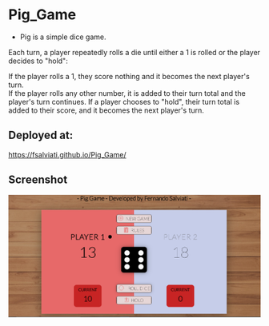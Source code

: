 # Pig_Game
* Pig is a simple dice game.

Each turn, a player repeatedly rolls a die until either a 1 is rolled or the player decides to "hold":

If the player rolls a 1, they score nothing and it becomes the next player's turn.<br>
If the player rolls any other number, it is added to their turn total and the player's turn continues.
If a player chooses to "hold", their turn total is added to their score, and it becomes the next player's turn.

## Deployed at:
 https://fsalviati.github.io/Pig_Game/

## Screenshot

![Screenshot](screenshot.png)
